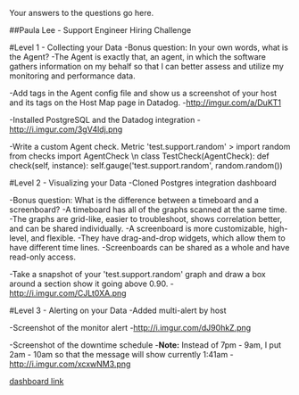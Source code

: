 Your answers to the questions go here.

##Paula Lee - Support Engineer Hiring Challenge

#Level 1 - Collecting your Data
  -Bonus question: In your own words, what is the Agent?
    -The Agent is exactly that, an agent, in which the software gathers
     information on my behalf so that I can better assess and utilize my
     monitoring and performance data.

  -Add tags in the Agent config file and show us a screenshot
   of your host and its tags on the Host Map page in Datadog.
   -http://imgur.com/a/DuKT1

  -Installed PostgreSQL and the Datadog integration
    -http://i.imgur.com/3gV4ldj.png

  -Write a custom Agent check. Metric 'test.support.random'
    > import random
      from checks import AgentCheck
      \n
      class TestCheck(AgentCheck):
        def check(self, instance):
            self.gauge('test.support.random', random.random())

#Level 2 - Visualizing your Data
  -Cloned Postgres integration dashboard

  -Bonus question: What is the difference between a timeboard and a screenboard?
    -A timeboard has all of the graphs scanned at the same time.
      -The graphs are grid-like, easier to troubleshoot, shows correlation better,
       and can be shared individually.
    -A screenboard is more customizable, high-level, and flexible.
      -They have drag-and-drop widgets, which allow them to have different time lines.
      -Screenboards can be shared as a whole and have read-only access.

  -Take a snapshot of your 'test.support.random' graph and draw a box around a section
   show it going above 0.90.
      -http://i.imgur.com/CJLt0XA.png

#Level 3 - Alerting on your Data
  -Added multi-alert by host

  -Screenshot of the monitor alert
    -http://i.imgur.com/dJ90hkZ.png

  -Screenshot of the downtime schedule
    -**Note:** Instead of 7pm - 9am, I put 2am - 10am so that the message will show
     currently 1:41am
    -http://i.imgur.com/xcxwNM3.png




[dashboard link](https://app.datadoghq.com/graph/embed?token=509c61ab2ff4a860e96df1739bc636897e2003d214acdab6f86a3dd0b8a66b32&height=300&width=600&legend=false)
